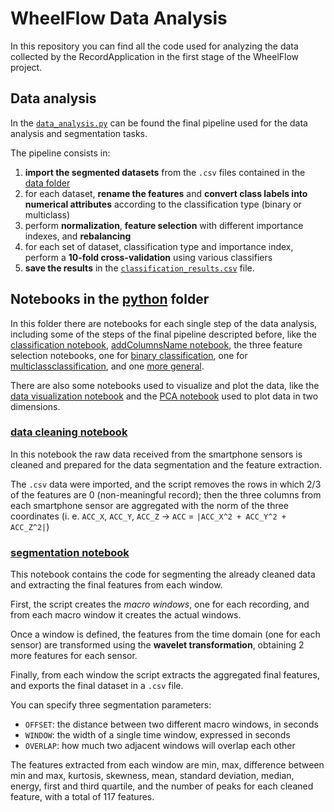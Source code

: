# WheelFlow Data Analysis

In this repository you can find all the code used for analyzing the data collected by the RecordApplication in the first stage of the WheelFlow project.

## Data analysis
In the [`data_analysis.py`](./data_analysis.py) can be found the final pipeline used for the data analysis and segmentation tasks.

The pipeline consists in:  
1. **import the segmented datasets** from the `.csv` files contained in the [data folder](./data)   
2. for each dataset, **rename the features** and **convert class labels into numerical attributes** according to the classification type (binary or multiclass)
3. perform **normalization**, **feature selection** with different importance indexes, and **rebalancing**
4. for each set of dataset, classification type and importance index, perform a **10-fold cross-validation** using various classifiers
6. **save the results** in the [`classification_results.csv`](./classification_results.csv) file.

## Notebooks in the [python](./python) folder

In this folder there are notebooks for each single step of the data analysis, including some of the steps of the final pipeline descripted before, like the [classification notebook](./python/classification.ipynb), [addColumnsName notebook](./python/addColumnsName.ipynb), the three feature selection notebooks, one for [binary classification](./python/featureselection_binary.ipynb), one for [multiclassclassification](./python/featureselection_allClasses.ipynb), and one [more general](./python/featureselection.ipynb).

There are also some notebooks used to visualize and plot the data, like the [data visualization notebook](./python/datavisualization.ipynb) and the [PCA notebook](./python/PCA.ipynb) used to plot data in two dimensions.

### [data cleaning notebook](./python/datacleaning.ipynb)

In this notebook the raw data received from the smartphone sensors is cleaned and prepared for the data segmentation and the feature extraction.  

The `.csv` data were imported, and the script removes the rows in which 2/3 of the features are 0 (non-meaningful record); then the three columns from each smartphone sensor are aggregated with the norm of the three coordinates (i. e. `ACC_X`, `ACC_Y`, `ACC_Z` -> `ACC` = `|ACC_X^2 + ACC_Y^2 + ACC_Z^2|`)

### [segmentation notebook](./python/segmentation.ipynb)  

This notebook contains the code for segmenting the already cleaned data and extracting the final features from each window.  

First, the script creates the *macro windows*, one for each recording, and from each macro window it creates the actual windows.

Once a window is defined, the features from the time domain (one for each sensor) are transformed using the **wavelet transformation**, obtaining 2 more features for each sensor.

Finally, from each window the script extracts the aggregated final features, and exports the final dataset in a `.csv` file.

You can specify three segmentation parameters:
- `OFFSET`: the distance between two different macro windows, in seconds
- `WINDOW`: the width of a single time window, expressed in seconds
- `OVERLAP`: how much two adjacent windows will overlap each other

The features extracted from each window are min, max, difference between min and max, kurtosis, skewness, mean, standard deviation, median, energy, first and third quartile, and the number of peaks for each cleaned feature, with a total of 117 features.

